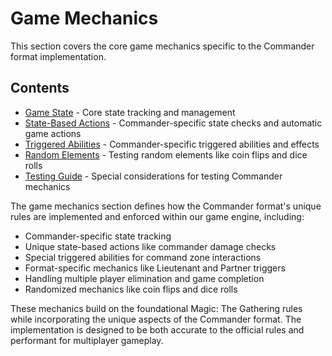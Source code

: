 # Game Mechanics

This section covers the core game mechanics specific to the Commander format implementation.

## Contents

- [Game State](game_state.md) - Core state tracking and management
- [State-Based Actions](state_based_actions.md) - Commander-specific state checks and automatic game actions
- [Triggered Abilities](triggered_abilities.md) - Commander-specific triggered abilities and effects
- [Random Elements](random_elements.md) - Testing random elements like coin flips and dice rolls
- [Testing Guide](testing_guide.md) - Special considerations for testing Commander mechanics

The game mechanics section defines how the Commander format's unique rules are implemented and enforced within our game engine, including:

- Commander-specific state tracking
- Unique state-based actions like commander damage checks
- Special triggered abilities for command zone interactions
- Format-specific mechanics like Lieutenant and Partner triggers
- Handling multiple player elimination and game completion
- Randomized mechanics like coin flips and dice rolls

These mechanics build on the foundational Magic: The Gathering rules while incorporating the unique aspects of the Commander format. The implementation is designed to be both accurate to the official rules and performant for multiplayer gameplay. 